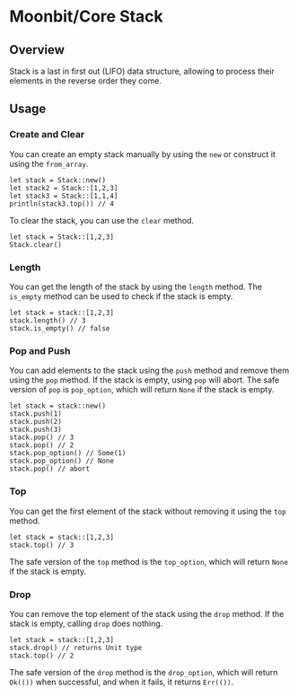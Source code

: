 # Moonbit/Core Stack
## Overview
Stack is a last in first out (LIFO) data structure, allowing to process their elements in the reverse order they come.

## Usage
### Create and Clear
You can create an empty stack manually by using the `new` or construct it using the `from_array`.
```moonbit
let stack = Stack::new()
let stack2 = Stack::[1,2,3]
let stack3 = Stack::[1,1,4]
println(stack3.top()) // 4
```

To clear the stack, you can use the `clear` method.
```moonbit
let stack = Stack::[1,2,3]
Stack.clear()
```

### Length
You can get the length of the stack by using the `length` method. The `is_empty` method can be used to check if the stack is empty.
```moonbit
let stack = stack::[1,2,3]
stack.length() // 3
stack.is_empty() // false
```

### Pop and Push
You can add elements to the stack using the `push` method and remove them using the `pop` method. If the stack is empty, using `pop` will abort. The safe version of `pop` is `pop_option`, which will return `None` if the stack is empty.
```moonbit
let stack = stack::new()
stack.push(1)
stack.push(2)
stack.push(3)
stack.pop() // 3
stack.pop() // 2
stack.pop_option() // Some(1)
stack.pop_option() // None
stack.pop() // abort
```

### Top
You can get the first element of the stack without removing it using the `top` method.
```moonbit
let stack = stack::[1,2,3]
stack.top() // 3
```
The safe version of the `top` method is the `top_option`, which will return `None` if the stack is empty.

### Drop
You can remove the top element of the stack using the `drop` method. If the stack is empty, calling `drop` does nothing.
```moonbit
let stack = stack::[1,2,3]
stack.drop() // returns Unit type
stack.top() // 2
```
The safe version of the `drop` method is the `drop_option`, which will return `Ok(())` when successful, and when it fails, it returns `Err(())`.
